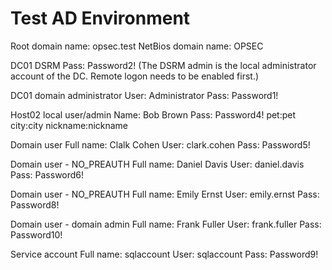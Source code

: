 # Test AD Environment
Root domain name: opsec.test
NetBios domain name: OPSEC

DC01 DSRM Pass:	Password2! (The DSRM admin is the local administrator account of the DC. Remote logon needs to be enabled first.)

DC01 domain administrator
User:	Administrator
Pass:	Password1!

Host02 local user/admin
Name:	Bob Brown
Pass:	Password4!
pet:pet city:city nickname:nickname

Domain user
Full name: Clalk Cohen
User: clark.cohen
Pass: Password5!

Domain user - NO_PREAUTH
Full name: Daniel Davis
User: daniel.davis
Pass: Password6!

Domain user - NO_PREAUTH
Full name: Emily Ernst
User: emily.ernst
Pass: Password8!

Domain user - domain admin
Full name: Frank Fuller
User: frank.fuller
Pass: Password10!

Service account
Full name: sqlaccount
User: sqlaccount
Pass: Password9!